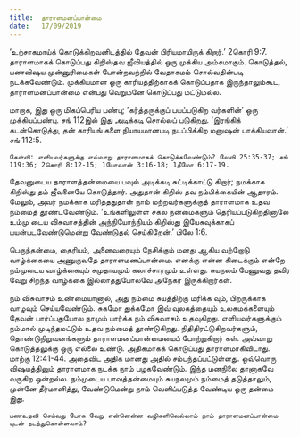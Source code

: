 ```yaml
---
title:  தாராளமனப்பான்மை
date:   17/09/2019
---
```


‘உற்சாகமாய்க் கொடுக்கிறவனிடத்தில் தேவன் பிரியமாயிருக் கிறார்.’ 2கொரி 9:7. தாராளமாகக் கொடுப்பது கிறிஸ்தவ ஜீவியத்தில் ஒரு முக்கிய அம்சமாகும். கொடுத்தல், பணவிஷய முன்னுரிமைகள் போன்றவற்றில் வேதாகமம் சொல்வதின்படி நடக்கவேண்டும். முக்கியமான ஒரு காரியத்திற்காகக் கொடுப்பதாக இருந்தாலும்கூட, தாராளமனப்பான்மை என்பது வெறுமனே கொடுப்பது மட்டுமல்ல.

மாறாக, இது ஒரு மிகப்பெரிய பண்பு; ‘கர்த்தருக்குப் பயப்படுகிற வர்களின்’ ஒரு முக்கியப்பண்பு. சங் 112இல் இது அடிக்கடி சொல்லப் படுகிறது. ‘இரங்கிக் கடன்கொடுத்து, தன் காரியங் களை நியாயமானபடி நடப்பிக்கிற மனுஷன் பாக்கியவான்.’ சங் 112:5.

`கேள்வி: எளியவர்களுக்கு எவ்வாறு தாராளமாகக் கொடுக்கவேண்டும்? லேவி 25:35-37; சங் 119:36; 2கொரி 8:12-15; 1யோவான் 3:16-18; 1தீமோ 6:17-19.`

தேவனுடைய தாராளத்தன்மையை பவுல் அடிக்கடி சுட்டிக்காட்டு கிறார்; நமக்காக கிறிஸ்து தம் ஜீவனையே கொடுத்தார். அதுதான் கிறிஸ் தவ நம்பிக்கையின் ஆதாரம். மேலும், அவர் நமக்காக மரித்ததுதான் நாம் மற்றவர்களுக்குத் தாராளமாக உதவ நம்மைத் தூண்டவேண்டும். ‘உங்களிலுள்ள சகல நன்மைகளும் தெரியப்படுகிறதினாலே உம்மு டைய விசுவாசத்தின் அந்நியோந்நியம் கிறிஸ்து இயேசுவுக்காகப் பயன்படவேண்டுமென்று வேண்டுதல் செய்கிறேன்.’ பிலே 1:6.

பெருந்தன்மை, தைரியம், அனைவரையும் நேசிக்கும் மனது ஆகிய வற்றோடு வாழ்க்கையை அணுகுவதே தாராளமனப்பான்மை. எனக்கு என்ன கிடைக்கும் என்றே நம்முடைய வாழ்க்கையும் சமுதாயமும் கலாச்சாரமும் உள்ளது. சுயநலம் பேணுவது தவிர வேறு சிறந்த வாழ்க்கை இல்லாததுபோலவே அநேகர் இருக்கிறார்கள்.

நம் விசுவாசம் உண்மையானால், அது நம்மை சுயத்திற்கு மரிக்க வும், பிறருக்காக வாழவும் செய்யவேண்டும். சுகமோ துக்கமோ இவ் வுலகத்தையும் உலகமக்களையும் தேவன் பார்ப்பதுபோல நாமும் பார்க்க நம் விசுவாசம் உதவுகிறது. எளியவர்களுக்கும் நம்மால் முடிந்தமட்டும் உதவ நம்மைத் தூண்டுகிறது. நிதிதிரட்டுகிறவர்களும், தொண்டுநிறுவனங்களும் தாராளமனப்பான்மையைப் போற்றுகிறார் கள். அவ்வாறு கொடுத்தலுக்கு ஒரு எல்லை உண்டு. அதிகமாகக் கொடுப்பது தாராளமாகிவிடாது. மாற்கு 12:41-44. அதைவிட அதிக மானது அதில் சம்பந்தப்பட்டுள்ளது. ஒவ்வொரு விஷயத்திலும் தாராளமாக நடக்க நாம் பழகவேண்டும். இந்த மனநிலை தானாகவே வருகிற ஒன்றல்ல. நம்முடைய பாவத்தன்மையும் சுயநலமும் நம்மைத் தடுத்தாலும், முன்னே தீர்மானித்து, வேண்டுமென்று நாம் வெளிப்படுத்த வேண்டிய ஒரு தன்மை இது.

`பணஉதவி செய்வது போக வேறு என்னென்ன வழிகளிலெல்லாம் நாம் தாராளமனப்பான்மை யுடன் நடந்துகொள்ளலாம்?`